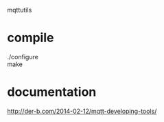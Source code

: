 mqttutils

# compile

./configure<br>
make

# documentation

http://der-b.com/2014-02-12/mqtt-developing-tools/
